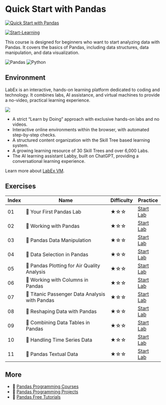 # Quick Start with Pandas

[![Quick Start with Pandas](https://cover-creator.appbot.io/quick-start-with-pandas.png)](https://labex.io/courses/quick-start-with-pandas)

[![Start-Learning](https://img.shields.io/badge/Start-Learning-whitesmoke?style=for-the-badge)](https://labex.io/courses/quick-start-with-pandas)

This course is designed for beginners who want to start analyzing data with Pandas. It covers the basics of Pandas, including data structures, data manipulation, and data visualization.

![Pandas](https://img.shields.io/badge/Pandas-whitesmoke?style=for-the-badge&logo=pandas)
![Python](https://img.shields.io/badge/Python-whitesmoke?style=for-the-badge&logo=python)


## Environment

LabEx is an interactive, hands-on learning platform dedicated to coding and technology. It combines labs, AI assistance, and virtual machines to provide a no-video, practical learning experience.

![](https://tutorial-screenshot.getvm.io/images/vm-1725247253.png)

- A strict “Learn by Doing” approach with exclusive hands-on labs and no videos.
- Interactive online environments within the browser, with automated step-by-step checks.
- A structured content organization with the Skill Tree based learning system.
- A growing learning resource of 30 Skill Trees and over 6,000 Labs.
- The AI learning assistant Labby, built on ChatGPT, providing a conversational learning experience.

Learn more about [LabEx VM](https://support.labex.io/using-labex/virtual-machine).

## Exercises

|   Index | Name                                          | Difficulty   | Practice                                                                                                                    |
|---------|-----------------------------------------------|--------------|-----------------------------------------------------------------------------------------------------------------------------|
|      01 | 📖 Your First Pandas Lab                       | ★☆☆          | <a target='_blank' href='https://labex.io/tutorials/pandas-your-first-pandas-lab-92727'>Start Lab</a>                       |
|      02 | 📖 Working with Pandas                         | ★☆☆          | <a target='_blank' href='https://labex.io/tutorials/python-working-with-pandas-65430'>Start Lab</a>                         |
|      03 | 📖 Pandas Data Manipulation                    | ★☆☆          | <a target='_blank' href='https://labex.io/tutorials/python-pandas-data-manipulation-65431'>Start Lab</a>                    |
|      04 | 📖 Data Selection in Pandas                    | ★☆☆          | <a target='_blank' href='https://labex.io/tutorials/python-data-selection-in-pandas-65432'>Start Lab</a>                    |
|      05 | 📖 Pandas Plotting for Air Quality Analysis    | ★☆☆          | <a target='_blank' href='https://labex.io/tutorials/python-pandas-plotting-for-air-quality-analysis-65433'>Start Lab</a>    |
|      06 | 📖 Working with Columns in Pandas              | ★☆☆          | <a target='_blank' href='https://labex.io/tutorials/python-working-with-columns-in-pandas-65434'>Start Lab</a>              |
|      07 | 📖 Titanic Passenger Data Analysis with Pandas | ★☆☆          | <a target='_blank' href='https://labex.io/tutorials/python-titanic-passenger-data-analysis-with-pandas-65435'>Start Lab</a> |
|      08 | 📖 Reshaping Data with Pandas                  | ★☆☆          | <a target='_blank' href='https://labex.io/tutorials/python-reshaping-data-with-pandas-65436'>Start Lab</a>                  |
|      09 | 📖 Combining Data Tables in Pandas             | ★☆☆          | <a target='_blank' href='https://labex.io/tutorials/python-combining-data-tables-in-pandas-65437'>Start Lab</a>             |
|      10 | 📖 Handling Time Series Data                   | ★☆☆          | <a target='_blank' href='https://labex.io/tutorials/python-handling-time-series-data-65438'>Start Lab</a>                   |
|      11 | 📖 Pandas Textual Data                         | ★☆☆          | <a target='_blank' href='https://labex.io/tutorials/python-pandas-textual-data-65439'>Start Lab</a>                         |

## More

- 🔗 [Pandas Programming Courses](https://github.com/labex-labs/awesome-programming-courses)
- 🔗 [Pandas Programming Projects](https://github.com/labex-labs/awesome-programming-projects)
- 🔗 [Pandas Free Tutorials](https://github.com/labex-labs/pandas-free-tutorials)

